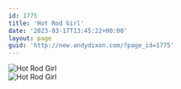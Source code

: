 ```yaml
---
id: 1775
title: 'Hot Rod Girl'
date: '2023-03-17T13:45:22+00:00'
layout: page
guid: 'http://new.andydixon.com/?page_id=1775'
---
```


![Hot Rod Girl](https://i0.wp.com/assets.g8x2.ldn.idrivee2-23.com/posters/Hot%20Rod%20Girl%2001.jpg?w=1200&ssl=1 "Hot Rod Girl")  
![Hot Rod Girl](https://i0.wp.com/assets.g8x2.ldn.idrivee2-23.com/posters/Hot%20Rod%20Girl%2002.jpg?w=1200&ssl=1 "Hot Rod Girl")